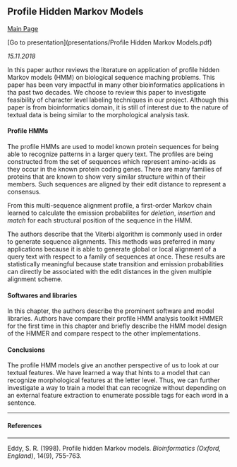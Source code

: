 ## Profile Hidden Markov Models

[Main Page](index.html)

[Go to presentation](presentations/Profile Hidden Markov Models.pdf)

*15.11.2018*

In this paper author reviews the literature on application of profile hidden Markov models (HMM) on biological sequence maching problems. This paper has been very impactful in many other bioinformatics applications in tha past two decades. We choose to review this paper to investigate feasibility of character level labeling techniques in our project. Although this paper is from bioinformatics domain, it is still of interest due to the nature of textual data is being similar to the morphological analysis task.

#### Profile HMMs

The profile HMMs are used to model known protein sequences for being able to recognize patterns in a larger query text. The profiles are being constructed from the set of sequences which represent amino-acids as they occur in the known protein coding genes. There are many families of proteins that are known to show very similar structure within of their members. Such sequences are aligned by their edit distance to represent a consensus. 

From this multi-sequence alignment profile, a first-order Markov chain learned to calculate the emission probabilites for _deletion_, _insertion_ and _match_ for each structural position of the sequence in the HMM.

The authors describe that the Viterbi algorithm is commonly used in order to generate sequence alignments. This methods was preferred in many applications because it is able to generate global or local alignment of a query text with respect to a family of sequences at once. These results are statistically meaningful because state transition and emission probabilities can directly be associated with the edit distances in the given multiple alignment scheme. 

#### Softwares and libraries

In this chapter, the authors describe the prominent software and model libraries. Authors have compare their profile HMM analysis toolkit HMMER for the first time in this chapter and briefly describe the HMM model design of the HMMER and compare respect to the other implementations.


#### Conclusions

The profile HMM models give an another perspective of us to look at our textual features. We have learned a way that hints to a model that can recognize morphological features at the letter level. Thus, we can further investigate a way to train a model that can recognize without depending on an external feature extraction to enumerate possible tags for each word in a sentence.

------

#### References

------

Eddy, S. R. (1998). Profile hidden Markov models. _Bioinformatics (Oxford, England)_, 14(9), 755-763.
